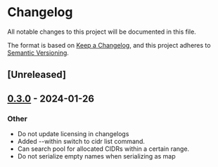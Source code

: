 # Changelog
All notable changes to this project will be documented in this file.

The format is based on [Keep a Changelog](https://keepachangelog.com/en/1.0.0/),
and this project adheres to [Semantic Versioning](https://semver.org/spec/v2.0.0.html).

## [Unreleased]

## [0.3.0](https://github.com/milton-hirsch-institute/subnet-garden/compare/subnet-garden-core-v0.2.2...subnet-garden-core-v0.3.0) - 2024-01-26

### Other
- Do not update licensing in changelogs
- Added --within switch to cidr list command.
- Can search pool for allocated CIDRs within a certain range.
- Do not serialize empty names when serializing as map
